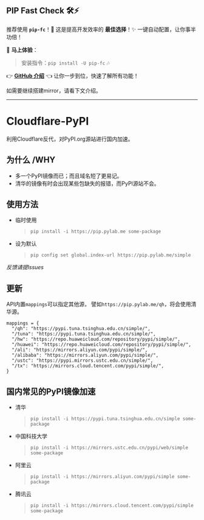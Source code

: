 ## PIP Fast Check 🛠️⚡

推荐使用 **`pip-fc`**！💯 这是提高开发效率的 **最佳选择**！✨ 一键自动配置，让你事半功倍！

🎉 **马上体验**：

> 安装指令：`pip install -U pip-fc` 🎶

👉 **[GitHub 介绍](https://github.com/harmonsir/pip-fc)** 👈 让你一步到位，快速了解所有功能！

如需要继续搭建mirror，请看下文介绍。

---

# Cloudflare-PyPI
利用Cloudflare反代，对PyPI.org源站进行国内加速。

## 为什么 /WHY
- 多一个PyPI镜像而已；而且域名短了更易记。
- 清华的镜像有时会出现某些包缺失的报错，而PyPI源站不会。

## 使用方法

- 临时使用
  >  `pip install -i https://pip.pylab.me some-package`

- 设为默认
  > `pip config set global.index-url https://pip.pylab.me/simple`

*反馈请提Issues*


## 更新

API内置`mappings`可以指定其他源， 譬如`https://pip.pylab.me/qh`，将会使用清华源。

```
mappings = {
  "/qh": "https://pypi.tuna.tsinghua.edu.cn/simple/",
  "/tuna": "https://pypi.tuna.tsinghua.edu.cn/simple/",
  "/hw": "https://repo.huaweicloud.com/repository/pypi/simple/",
  "/huawei": "https://repo.huaweicloud.com/repository/pypi/simple/",
  "/ali": "https://mirrors.aliyun.com/pypi/simple/",
  "/alibaba": "https://mirrors.aliyun.com/pypi/simple/",
  "/ustc": "https://pypi.mirrors.ustc.edu.cn/simple/",
  "/tx": "https://mirrors.cloud.tencent.com/pypi/simple/",
}
```

## 国内常见的PyPI镜像加速

- 清华
  > `pip install -i https://pypi.tuna.tsinghua.edu.cn/simple some-package`

- 中国科技大学
  > `pip install -i https://mirrors.ustc.edu.cn/pypi/web/simple some-package`

- 阿里云
  > `pip install -i https://mirrors.aliyun.com/pypi/simple some-package`

- 腾讯云
  > `pip install -i https://mirrors.cloud.tencent.com/pypi/simple some-package`

